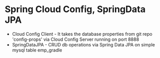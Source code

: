 # Spring Cloud Config, SpringData JPA
* Cloud Config Client - It takes the database properties from git repo 'config-props' via Cloud Config Server running on port 8888
* SpringDataJPA - CRUD db operations via Spring Data JPA on simple mysql table emp_gradle
